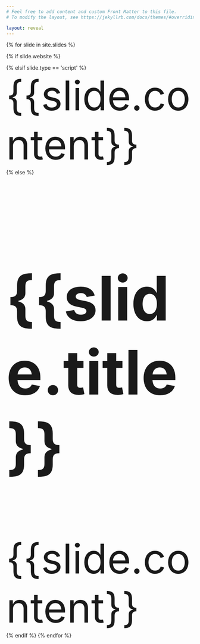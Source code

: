 ```yaml
---
# Feel free to add content and custom Front Matter to this file.
# To modify the layout, see https://jekyllrb.com/docs/themes/#overriding-theme-defaults

layout: reveal
---
```


{% for slide in site.slides %}

{% if slide.website %}

<section data-background-iframe="{{slide.website}}" data-background-interactive>
</section>
{% elsif slide.type == 'script' %}
<section>
	{{slide.content}}
</section>
{% else %}
<section class="center">
	<h1>{{slide.title}}</h1>
{{slide.content}}
</section>
{% endif %}
{% endfor %}
<style>
	.annotation, .imagetitle > *{
		color: black!important;
	}
	.iiifannotation {
		height: 85vh;
		overflow: auto;
	}
	code {
		word-wrap: break-word!important;
		white-space: normal;
		word-break: break-all;
	}
	section {
	font-size: calc(1vw + 2.5vh);
	}
	.tagging:before {
		background: #191919;
	}
	.tagging:after {
		background: #191919;
	}
	iframe {
		background: white;
	}
</style>
<script src="https://cdnjs.cloudflare.com/ajax/libs/jquery/3.4.1/jquery.js" integrity="sha256-WpOohJOqMqqyKL9FccASB9O0KwACQJpFTUBLTYOVvVU=" crossorigin="anonymous"></script>
